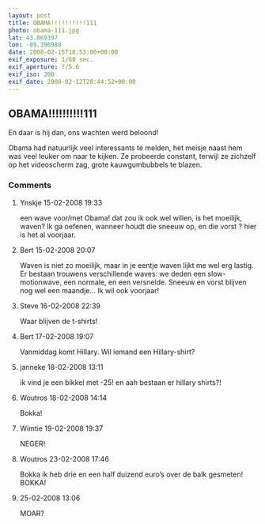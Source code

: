 ```yaml
---
layout: post
title: OBAMA!!!!!!!!!!111
photo: obama-111.jpg
lat: 43.069397
lon: -89.396988
date: 2008-02-15T18:53:00+00:00
exif_exposure: 1/60 sec.
exif_aperture: f/5.6
exif_iso: 200
exif_date: 2008-02-12T20:44:52+00:00
---
```


## OBAMA!!!!!!!!!!111

<p>En daar is hij dan, ons wachten werd beloond!</p>
<p>Obama had natuurlijk veel interessants te melden, het meisje naast hem was veel leuker om naar te kijken. Ze probeerde constant, terwijl ze zichzelf op het videoscherm zag, grote kauwgumbubbels te blazen.</p>

<h3>Comments</h3>
<ol id="comments">
  <li>
    <span class="name">Ynskje</span>
    <span class="date">15-02-2008 19:33</span>
    <p>een wave voor/met Obama! dat zou ik ook wel willen, is het moeilijk, waven? Ik ga oefenen,
wanneer houdt die sneeuw op, en die vorst ? hier is het al voorjaar.</p>
  </li>
  <li>
    <span class="name">Bert</span>
    <span class="date">15-02-2008 20:07</span>
    <p>Waven is niet zo moeilijk, maar in je eentje waven lijkt me wel erg lastig. Er bestaan trouwens verschillende waves: we deden een slow-motionwave, een normale, en een versnelde.
Sneeuw en vorst blijven nog wel een maandje… Ik wil ook voorjaar!</p>
  </li>
  <li>
    <span class="name">Steve</span>
    <span class="date">16-02-2008 22:39</span>
    <p>Waar blijven de t-shirts!</p>
  </li>
  <li>
    <span class="name">Bert</span>
    <span class="date">17-02-2008 19:07</span>
    <p>Vanmiddag komt Hillary. Wil iemand een Hillary-shirt?</p>
  </li>
  <li>
    <span class="name">janneke</span>
    <span class="date">18-02-2008 13:11</span>
    <p>ik vind je een bikkel met -25!
en aah bestaan er hillary shirts?!</p>
  </li>
  <li>
    <span class="name">Woutros</span>
    <span class="date">18-02-2008 14:14</span>
    <p>Bokka!</p>
  </li>
  <li>
    <span class="name">Wimtie</span>
    <span class="date">19-02-2008 19:37</span>
    <p>NEGER!</p>
  </li>
  <li>
    <span class="name">Woutros</span>
    <span class="date">23-02-2008 17:46</span>
    <p>Bokka ik heb drie en een half duizend euro’s over de balk gesmeten! BOKKA!</p>
  </li>
  <li>
    <span class="name"></span>
    <span class="date">25-02-2008 13:06</span>
    <p>MOAR?</p>
  </li>
</ol>

